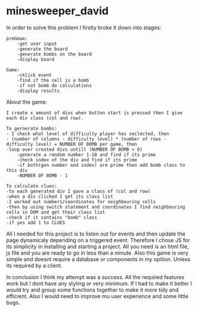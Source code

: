 # minesweeper_david
 

In order to solve this problem I firstly broke it down into stages:
	
	preGmae:
		-get user input
		-generate the board 
		-generate bombs on the board 
		-display board 

	Game: 
		-cklick event 
		-find if the cell is a bomb 
		-if not bomb do calculations
		-display results 


About the game: 

	I create x amount of divs when button start is pressed then I give each div class (col and row).

	To gernerate bombs:
	- I check what level of difficulty player has seclected, then
	- (number of columns - difficulty level) * (number of rows - difficulty level) = NUMBER OF BOMB per game, then
	-loop over created divs untill (NUMBER OF BOMB > 0)
		-generate a random number 1-10 and find if its prime 
		-check index of the div and find if its prime 
		-if both(gen number and index) are prime then add bomb class to this div
		-NUMBER OF BOMB - 1

	To calculate clues:
	-to each generated div I gave a class of (col and row)
	-when a div clicked I get its class list
	-I worked out numbers/coordinates for neighbouring cells 
	-then by using switch statement and coordinates I find neighbouring cells in DOM and get their class list 
	-check if it contains "bomb" class
	-if yes add 1 to CLUES






All I needed for this project is to listen out for events and then update the page dynamicaly depending on a triggered event. Therefore I chose JS for its simplicity in installing and starting a project. All you need is an html file, js file and you are ready to go in less than a minute. Also this game is very simple and doesnt require a database or components in my opition. Unless its required by a client.

In conclusion I think my attempt was a success. All the required features work but I dont have any styling or very minimum. If I had to make it better I would try and group some functions together to make it more tidy and efficient. Also I would need to improve mu user experience and some little bugs. 


